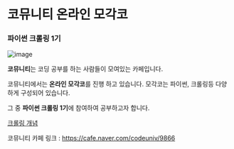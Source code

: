 # 
# 코뮤니티 온라인 모각코
### 파이썬 크롤링 1기

![image](https://user-images.githubusercontent.com/55734436/104283796-6cdb5900-54f4-11eb-9b50-8ddb86a98cca.png)

**코뮤니티**는 코딩 공부를 하는 사람들이 모여있는 카페입니다.  

코뮤니티에서는 **온라인 모각코**를 진행 하고 있습니다. 모각코는 파이썬, 크롤링등 다양하게 구성되어 있습니다.  

그 중 **파이썬 크롤링 1기**에 참여하여 공부하고자 합니다.

[크롤링 개념](https://github.com/jaaaamj0711/MGC-1/tree/main/crawling_concept)

코뮤니티 카페 링크 : https://cafe.naver.com/codeuniv/9866
